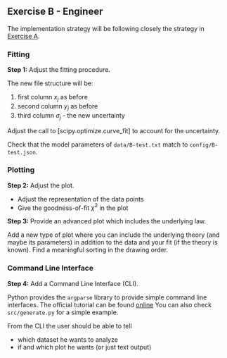 ## Exercise B - Engineer

The implementation strategy will be following closely the strategy in [Exercise A](./3-Engineer.md).

### Fitting

**Step 1:** Adjust the fitting procedure.

The new file structure will be:

1. first column $x_j$ as before
1. second column $y_j$ as before
1. third column $\sigma_j$ - the new uncertainty

Adjust the call to [scipy.optimize.curve_fit] to account for the uncertainty.

Check that the model parameters of `data/B-test.txt` match to `config/B-test.json`.

### Plotting

**Step 2:** Adjust the plot.

- Adjust the representation of the data points
- Give the goodness-of-fit $\chi^2$ in the plot

**Step 3:** Provide an advanced plot which includes the underlying law.

Add a new type of plot where you can include the underlying theory (and maybe its parameters) in addition
to the data and your fit (if the theory is known). Find a meaningful sorting in the drawing order.

### Command Line Interface

**Step 4:** Add a Command Line Interface (CLI).

Python provides the `argparse` library to provide simple command line interfaces.
The official tutorial can be found [online](https://docs.python.org/3/howto/argparse.html#argparse-tutorial)
You can also check `src/generate.py` for a simple example.

From the CLI the user should be able to tell

- which dataset he wants to analyze
- if and which plot he wants (or just text output)
